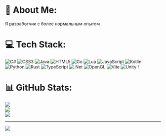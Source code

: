 # 💫 About Me:
Я разработчик с более нормальным опытом 


# 💻 Tech Stack:
![C#](https://img.shields.io/badge/c%23-%23239120.svg?style=for-the-badge&logo=csharp&logoColor=white) ![CSS3](https://img.shields.io/badge/css3-%231572B6.svg?style=for-the-badge&logo=css3&logoColor=white) ![Java](https://img.shields.io/badge/java-%23ED8B00.svg?style=for-the-badge&logo=openjdk&logoColor=white) ![HTML5](https://img.shields.io/badge/html5-%23E34F26.svg?style=for-the-badge&logo=html5&logoColor=white) ![Go](https://img.shields.io/badge/go-%2300ADD8.svg?style=for-the-badge&logo=go&logoColor=white) ![Lua](https://img.shields.io/badge/lua-%232C2D72.svg?style=for-the-badge&logo=lua&logoColor=white) ![JavaScript](https://img.shields.io/badge/javascript-%23323330.svg?style=for-the-badge&logo=javascript&logoColor=%23F7DF1E) ![Kotlin](https://img.shields.io/badge/kotlin-%237F52FF.svg?style=for-the-badge&logo=kotlin&logoColor=white) ![Python](https://img.shields.io/badge/python-3670A0?style=for-the-badge&logo=python&logoColor=ffdd54) ![Rust](https://img.shields.io/badge/rust-%23000000.svg?style=for-the-badge&logo=rust&logoColor=white) ![TypeScript](https://img.shields.io/badge/typescript-%23007ACC.svg?style=for-the-badge&logo=typescript&logoColor=white) ![.Net](https://img.shields.io/badge/.NET-5C2D91?style=for-the-badge&logo=.net&logoColor=white) ![OpenGL](https://img.shields.io/badge/OpenGL-%23FFFFFF.svg?style=for-the-badge&logo=opengl) ![Vite](https://img.shields.io/badge/vite-%23646CFF.svg?style=for-the-badge&logo=vite&logoColor=white) ![Unity](https://img.shields.io/badge/unity-%23000000.svg?style=for-the-badge&logo=unity&logoColor=white) !
# 📊 GitHub Stats:
![](https://github-readme-stats.vercel.app/api?username=valentin15r&theme=dark&hide_border=false&include_all_commits=false&count_private=false)<br/>
![](https://nirzak-streak-stats.vercel.app/?user=valentin15r&theme=dark&hide_border=false)<br/>
![](https://github-readme-stats.vercel.app/api/top-langs/?username=valentin15r&theme=dark&hide_border=false&include_all_commits=false&count_private=false&layout=compact)

---
[![](https://visitcount.itsvg.in/api?id=valentin15r&icon=0&color=0)](https://visitcount.itsvg.in)
